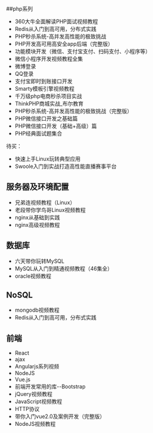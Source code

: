 ##php系列
- 360大牛全面解读PHP面试视频教程
- Redis从入门到高可用，分布式实践
- PHP秒杀系统-高并发高性能的极致挑战
- PHP开发高可用高安全app后端（完整版）
- 功能模块开发（微信、支付宝支付、扫码支付、小程序等）
- 微信小程序开发视频教程全集
- 微博登录
- QQ登录
- 支付宝即时到账接口开发
- Smarty模板引擎视频教程
- 千万级php电商秒杀项目实战
- ThinkPHP商城实战_布尔教育
- PHP秒杀系统-高并发高性能的极致挑战（完整版）
- PHP微信接口开发之基础篇
- PHP微信接口开发（基础+高级）篇
- PHP经典面试题集合

待买：
- 快速上手Linux玩转典型应用
- Swoole入门到实战打造高性能直播赛事平台

## 服务器及环境配置
- 兄弟连视频教程（Linux）
- 老段带你学鸟哥Linux视频教程
- nginx从基础到实践
- nginx高级视频教程 

## 数据库
- 六天带你玩转MySQL
- MySQL从入门到精通视频教程（46集全）
- oracle视频教程

## NoSQL
- mongodb视频教程
- Redis从入门到高可用，分布式实践

## 前端
- React
- ajax
- Angularjs系列视频
- NodeJS
- Vue.js
- 前端开发常用的库--Bootstrap
- jQuery视频教程
- JavaScript视频教程
- HTTP协议
- 带你入门vue2.0及案例开发（完整版）
- NodeJS视频教程